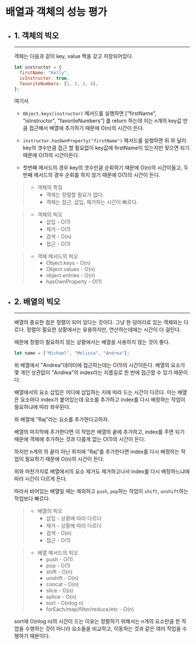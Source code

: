 # 배열과 객체의 성능 평가

- ## 1. 객체의 빅오

  ***

  객체는 다음과 같이 key, value 짝을 갖고 저장되어있다.

  ```js
  let instructor = {
    firstName: "Kelly",
    isInstructor: true,
    favoriteNumbers: [1, 2, 3, 4],
  };
  ```

  여기서

  - `Object.keys(instructor)` 메서드를 실행하면
    ["firstName", "isInstructor", "favoriteNumbers"]
    를 return 하는데 이는 n개의 key값 만큼
    접근해서 배열에 추가하기 때문에 O(n)의 시간이 든다.

  - `instructor.hasOwnProperty("firstName")` 메서드를 실행하면
    위 와 달리 key의 갯수만큼 접근 할 필요없이 key값에 firstName이 있는지만
    찾으면 되기 때문에 O(1)의 시간이든다.

  - 첫번째 메서드의 경우 key의 갯수만큼 순회하기 때문에 O(n)의 시간이들고, 두번째 메서드의 경우 순회를 하지 않기 때문에 O(1)의 시간이 든다.

  > - 객체의 특징
  >   - 객체는 정렬할 필요가 없다.
  >   - 객체는 접근, 삽입, 제거하는 시간이 빠르다.

  > - 객체의 빅오
  >   - 삽입 - O(1)
  >   - 제거 - O(1)
  >   - 검색 - O(n)
  >   - 접근 - O(1)

  > - 객체 메서드의 빅오
  >   - Object.keys - O(n)
  >   - Object.values - O(n)
  >   - object.entries - O(n)
  >   - hasOwnProperty - O(1)

- ## 2. 배열의 빅오

  ***

  배열의 중요한 점은 정렬이 되어 있다는 것이다.
  그냥 한 덩어리로 있는 객체와는 다르다.
  정렬이 필요한 상황에서는 유용하지만, 연산하는데에는 시간이 더 걸린다.

  때문에 정렬이 필요하지 않는 상황에서는 배열을 사용하지 않는 것이 좋다.

  ```js
  let name = ["Michael", "Melissa", "Andrea"];
  ```

  위 배열에서 "Andrea"데이터에 접근하는데는 O(1)의 시간이든다.
  배열의 요소가 몇 개던 상관없이 "Andrea"의 index라는 지름길로 한 번에 접근할 수 있기 때문이다.

  배열에서의 요소 삽입은 어디에 삽입하는 지에 따라 드는 시간이 다르다.
  이는 배열은 요소마다 index가 붙어있는데 요소를 추가하고 index를 다시 배정하는 작업이 필요하냐에 따라 좌우된다.

  위 배열에 "Raj"라는 요소를 추가한다고하자.

  배열의 마지막에 추가한다면 이 작업은 배열의 끝에 추가하고, index를 주면 되기 때문에
  객체에 추가하는 것과 다를게 없는 O(1)의 시간이 든다.

  하지만 n개의 의 끝이 아닌 위치에 "Raj"를 추가한다면 index를 다시 배정하는 작업이 필요하기 때문에 O(n)의 시간이 든다.

  위와 마찬가지로 배열에서의 요소 제거도 제거하고나서 index를 다시 배정하느냐에 따라 시간이 다르게 든다.

  따라서 비어있는 배열일 때는 제외하고 `push`, `pop`하는 작업이 `shift`, `unshift`하는 작업보다 빠르다.

  > - 배열의 빅오
  >   - 삽입 - 상황에 따라 다르다
  >   - 제거 - 상황에 따라 다르다
  >   - 검색 - O(n)
  >   - 접근 - O(1)

  > - 배열 메서드의 빅오
  >   - push - O(1)
  >   - pop - O(1)
  >   - shift - O(n)
  >   - unshift - O(n)
  >   - concat - O(n)
  >   - slice - O(n)
  >   - splice - O(n)
  >   - sort - O(nlog n)
  >   - forEach/map/filter/reduce/etc - O(n)

  sort에 O(nlog n)의 시간이 드는 이유는 정렬하기 위해서는 n개의 요소만큼 한 작업을 수행하는 것이 아니라 요소들을 비교하고, 이동하는 것과 같은 여러 작업을 수행하기 때문이다.
